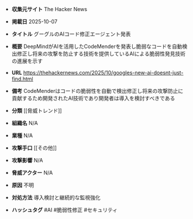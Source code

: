 - **収集元サイト**
The Hacker News

- **掲載日**
2025-10-07

- **タイトル**
グーグルのAIコード修正エージェント発表

- **概要**
DeepMindがAIを活用したCodeMenderを発表し脆弱なコードを自動検出修正し将来の攻撃を防止する技術を提供しているAIによる脆弱性発見技術の進展を示す

- **URL**
https://thehackernews.com/2025/10/googles-new-ai-doesnt-just-find.html

- **備考**
CodeMenderはコードの脆弱性を自動で検出修正し将来の攻撃防止に貢献するため開発されたAI技術であり開発者は導入を検討すべきである

- **分類**
[[脅威トレンド]]

- **組織名**
N/A

- **業種**
N/A

- **攻撃手口**
[[その他]]

- **攻撃影響**
N/A

- **脅威アクター**
N/A

- **原因**
不明

- **対処方法**
導入検討と継続的な監視強化

- **ハッシュタグ**
#AI #脆弱性修正 #セキュリティ
